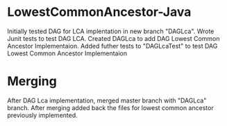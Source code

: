 # LowestCommonAncestor-Java
Initially tested DAG for LCA implentation in new branch "DAGLca".
Wrote Junit tests to test DAG LCA. 
Created DAGLca to add DAG Lowest Common Ancestor Implementaion.
Added futher tests to "DAGLcaTest" to test DAG Lowest Common Ancestor Implementaion 

# Merging 
After DAG Lca implementation, merged master branch with "DAGLca" branch. After merging added back the files for
lowest common ancestor previously implemented.

